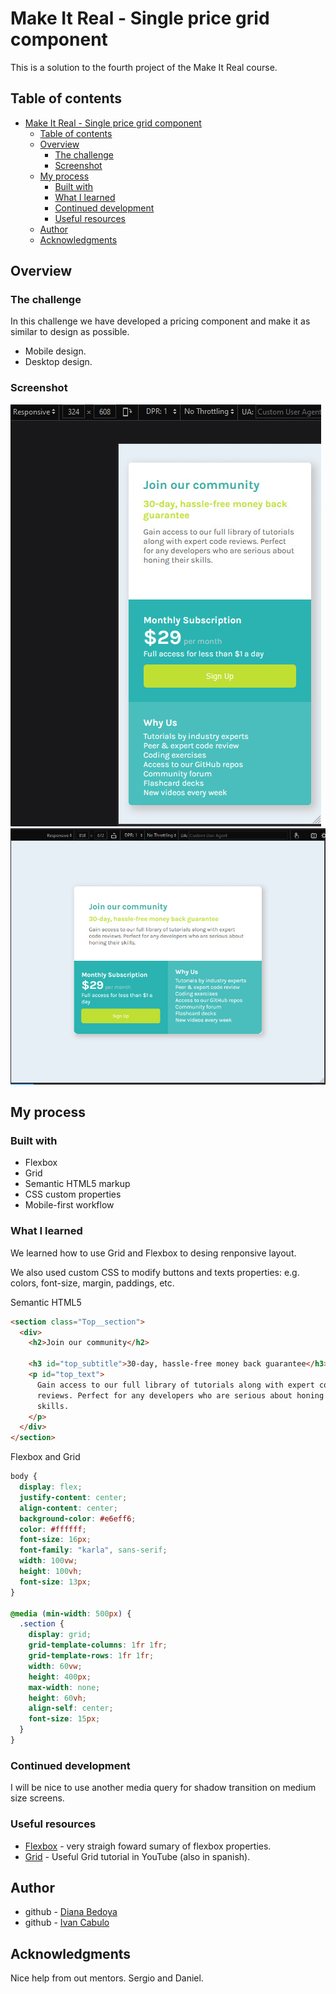 # Make It Real - Single price grid component

This is a solution to the fourth project of the Make It Real course.

## Table of contents

- [Make It Real - Single price grid component](#make-it-real---single-price-grid-component)
  - [Table of contents](#table-of-contents)
  - [Overview](#overview)
    - [The challenge](#the-challenge)
    - [Screenshot](#screenshot)
  - [My process](#my-process)
    - [Built with](#built-with)
    - [What I learned](#what-i-learned)
    - [Continued development](#continued-development)
    - [Useful resources](#useful-resources)
  - [Author](#author)
  - [Acknowledgments](#acknowledgments)

## Overview

### The challenge

In this challenge we have developed a pricing component and make it as similar to design as possible.

- Mobile design.
- Desktop design.

### Screenshot

![Mobile](./capturas/mobile.jpeg)
![Desktop](./capturas/desktop.jpeg)

## My process

### Built with

- Flexbox
- Grid
- Semantic HTML5 markup
- CSS custom properties
- Mobile-first workflow

### What I learned

We learned how to use Grid and Flexbox to desing renponsive layout.

We also used custom CSS to modify buttons and texts properties: e.g. colors, font-size, margin, paddings, etc.

Semantic HTML5

```html
<section class="Top__section">
  <div>
    <h2>Join our community</h2>

    <h3 id="top_subtitle">30-day, hassle-free money back guarantee</h3>
    <p id="top_text">
      Gain access to our full library of tutorials along with expert code
      reviews. Perfect for any developers who are serious about honing their
      skills.
    </p>
  </div>
</section>
```

Flexbox and Grid

```css
body {
  display: flex;
  justify-content: center;
  align-content: center;
  background-color: #e6eff6;
  color: #ffffff;
  font-size: 16px;
  font-family: "karla", sans-serif;
  width: 100vw;
  height: 100vh;
  font-size: 13px;
}

@media (min-width: 500px) {
  .section {
    display: grid;
    grid-template-columns: 1fr 1fr;
    grid-template-rows: 1fr 1fr;
    width: 60vw;
    height: 400px;
    max-width: none;
    height: 60vh;
    align-self: center;
    font-size: 15px;
  }
}
```

### Continued development

I will be nice to use another media query for shadow transition on medium size screens.

### Useful resources

- [Flexbox](https://css-tricks.com/snippets/css/a-guide-to-flexbox/) - very straigh foward sumary of flexbox properties.
- [Grid](https://www.youtube.com/watch?v=-kgGATnsPbs) - Useful Grid tutorial in YouTube (also in spanish).

## Author

- github - [Diana Bedoya](https://github.com/dianabedoya570)
- github - [Ivan Cabulo](https://github.com/icabulo)

## Acknowledgments

Nice help from out mentors. Sergio and Daniel.
